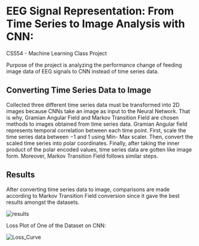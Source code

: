 # EEG Signal Representation: From Time Series to Image Analysis with CNN:
CS554 - Machine Learning Class Project

Purpose of the project is analyzing the performance change of feeding image data of EEG signals to CNN instead of time series data.
## Converting Time Series Data to Image
Collected three different time series data must be transformed
into 2D images because CNNs take an image as input
to the Neural Network. That is why, Gramian Angular Field
and Markov Transition Field are chosen methods to images
obtained from time series data. Gramian Angular field
represents temporal correlation between each time point. First,
scale the time series data between −1 and 1 using Min-
Max scaler. Then, convert the scaled time series into polar
coordinates. Finally, after taking the inner product of the polar
encoded values, time series data are gotten like image form.
Moreover, Markov Transition Field follows similar steps.

## Results
After converting time series data to image, comparisons are made according to Markov Transition Field conversion since it gave the best results amongst the datasets.

![results](https://github.com/sinanutkuulu/EEG-Signal-Classification/assets/92628109/39400097-6f6f-484b-a536-d4032e33418a)

Loss Plot of One of the Dataset on CNN: 

![Loss_Curve](https://github.com/sinanutkuulu/EEG-Signal-Classification/assets/92628109/ee5b5fea-e6c8-41a2-ae60-249eee975edf)

